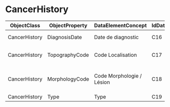 # CancerHistory

| ObjectClass | ObjectProperty | DataElementConcept | IdDataElementConcept | ConceptualDomain | DataElementConceptDefFR | DataElementConceptDefEN |
| ----------- | -------------- | ------------------ | -------------------- | ---------------- | ----------------------- | ----------------------- |
| CancerHistory | DiagnosisDate | Date de diagnostic | C16 |  | Date de diagnostic de l'antécédent carcinologique |  |
| CancerHistory | TopographyCode | Code Localisation | C17 | [CIM-O-3 Topo](https://github.com/ylaizet/OSIRIS/blob/master/docs/ConceptualDomain/CIM-O-3 Topo.md#CIM-O-3 Topo) | Code international de la localisation de l'antécédent carcinologique |  |
| CancerHistory | MorphologyCode | Code Morphologie / Lésion | C18 | [CIM-O-3 Morpho](https://github.com/ylaizet/OSIRIS/blob/master/docs/ConceptualDomain/CIM-O-3 Morpho.md#CIM-O-3 Morpho) | Code international de la lésion / type histologique / morphologie de l'antécédent carcinologique |  |
| CancerHistory | Type | Type | C19 |  | Personnel / Familial |  |
